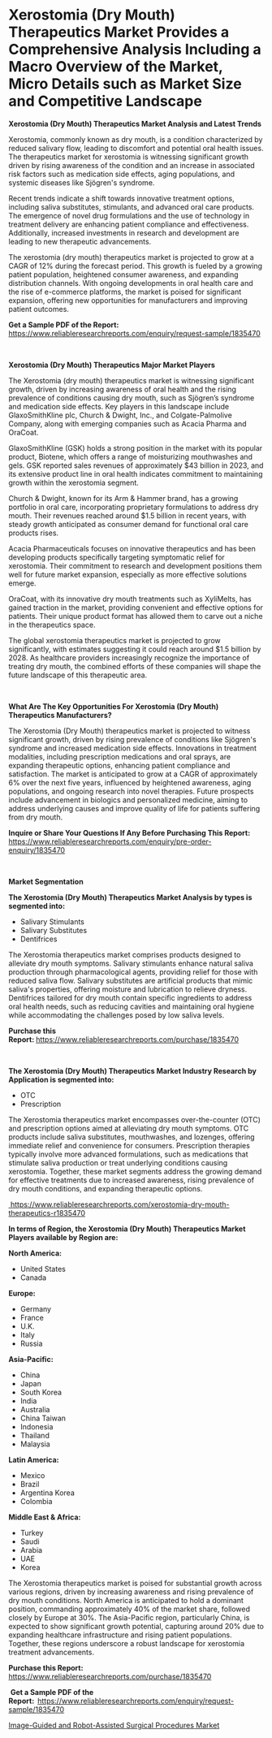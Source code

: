 <p><h1>Xerostomia (Dry Mouth) Therapeutics Market Provides a Comprehensive Analysis Including a Macro Overview of the Market, Micro Details such as Market Size and Competitive Landscape</h1></p><p><strong>Xerostomia (Dry Mouth) Therapeutics Market Analysis and Latest Trends</strong></p>
<p><p>Xerostomia, commonly known as dry mouth, is a condition characterized by reduced salivary flow, leading to discomfort and potential oral health issues. The therapeutics market for xerostomia is witnessing significant growth driven by rising awareness of the condition and an increase in associated risk factors such as medication side effects, aging populations, and systemic diseases like Sjögren's syndrome. </p><p>Recent trends indicate a shift towards innovative treatment options, including saliva substitutes, stimulants, and advanced oral care products. The emergence of novel drug formulations and the use of technology in treatment delivery are enhancing patient compliance and effectiveness. Additionally, increased investments in research and development are leading to new therapeutic advancements.</p><p>The xerostomia (dry mouth) therapeutics market is projected to grow at a CAGR of 12% during the forecast period. This growth is fueled by a growing patient population, heightened consumer awareness, and expanding distribution channels. With ongoing developments in oral health care and the rise of e-commerce platforms, the market is poised for significant expansion, offering new opportunities for manufacturers and improving patient outcomes.</p></p>
<p><strong>Get a Sample PDF of the Report:&nbsp;</strong> <a href="https://www.reliableresearchreports.com/enquiry/request-sample/1835470?utm_campaign=3522&utm_medium=2&utm_source=Github&utm_content=ia&utm_term=26032025&utm_id=xerostomia-dry-mouth-therapeutics">https://www.reliableresearchreports.com/enquiry/request-sample/1835470</a></p>
<p>&nbsp;</p>
<p><strong>Xerostomia (Dry Mouth) Therapeutics Major Market Players</strong></p>
<p><p>The Xerostomia (dry mouth) therapeutics market is witnessing significant growth, driven by increasing awareness of oral health and the rising prevalence of conditions causing dry mouth, such as Sjögren’s syndrome and medication side effects. Key players in this landscape include GlaxoSmithKline plc, Church & Dwight, Inc., and Colgate-Palmolive Company, along with emerging companies such as Acacia Pharma and OraCoat.</p><p>GlaxoSmithKline (GSK) holds a strong position in the market with its popular product, Biotene, which offers a range of moisturizing mouthwashes and gels. GSK reported sales revenues of approximately $43 billion in 2023, and its extensive product line in oral health indicates commitment to maintaining growth within the xerostomia segment.</p><p>Church & Dwight, known for its Arm & Hammer brand, has a growing portfolio in oral care, incorporating proprietary formulations to address dry mouth. Their revenues reached around $1.5 billion in recent years, with steady growth anticipated as consumer demand for functional oral care products rises.</p><p>Acacia Pharmaceuticals focuses on innovative therapeutics and has been developing products specifically targeting symptomatic relief for xerostomia. Their commitment to research and development positions them well for future market expansion, especially as more effective solutions emerge.</p><p>OraCoat, with its innovative dry mouth treatments such as XyliMelts, has gained traction in the market, providing convenient and effective options for patients. Their unique product format has allowed them to carve out a niche in the therapeutics space.</p><p>The global xerostomia therapeutics market is projected to grow significantly, with estimates suggesting it could reach around $1.5 billion by 2028. As healthcare providers increasingly recognize the importance of treating dry mouth, the combined efforts of these companies will shape the future landscape of this therapeutic area.</p></p>
<p>&nbsp;</p>
<p><strong>What Are The Key Opportunities For Xerostomia (Dry Mouth) Therapeutics Manufacturers?</strong></p>
<p><p>The Xerostomia (Dry Mouth) therapeutics market is projected to witness significant growth, driven by rising prevalence of conditions like Sjögren's syndrome and increased medication side effects. Innovations in treatment modalities, including prescription medications and oral sprays, are expanding therapeutic options, enhancing patient compliance and satisfaction. The market is anticipated to grow at a CAGR of approximately 6% over the next five years, influenced by heightened awareness, aging populations, and ongoing research into novel therapies. Future prospects include advancement in biologics and personalized medicine, aiming to address underlying causes and improve quality of life for patients suffering from dry mouth.</p></p>
<p><strong>Inquire or Share Your Questions If Any Before Purchasing This Report:</strong> <a href="https://www.reliableresearchreports.com/enquiry/pre-order-enquiry/1835470?utm_campaign=3522&utm_medium=2&utm_source=Github&utm_content=ia&utm_term=26032025&utm_id=xerostomia-dry-mouth-therapeutics">https://www.reliableresearchreports.com/enquiry/pre-order-enquiry/1835470</a></p>
<p>&nbsp;</p>
<p><strong>Market Segmentation</strong></p>
<p><strong>The Xerostomia (Dry Mouth) Therapeutics Market Analysis by types is segmented into:</strong></p>
<p><ul><li>Salivary Stimulants</li><li>Salivary Substitutes</li><li>Dentifrices</li></ul></p>
<p><p>The Xerostomia therapeutics market comprises products designed to alleviate dry mouth symptoms. Salivary stimulants enhance natural saliva production through pharmacological agents, providing relief for those with reduced saliva flow. Salivary substitutes are artificial products that mimic saliva's properties, offering moisture and lubrication to relieve dryness. Dentifrices tailored for dry mouth contain specific ingredients to address oral health needs, such as reducing cavities and maintaining oral hygiene while accommodating the challenges posed by low saliva levels.</p></p>
<p><strong>Purchase this Report:&nbsp;</strong><a href="https://www.reliableresearchreports.com/purchase/1835470?utm_campaign=3522&utm_medium=2&utm_source=Github&utm_content=ia&utm_term=26032025&utm_id=xerostomia-dry-mouth-therapeutics">https://www.reliableresearchreports.com/purchase/1835470</a></p>
<p>&nbsp;</p>
<p><strong>The Xerostomia (Dry Mouth) Therapeutics Market Industry Research by Application is segmented into:</strong></p>
<p><ul><li>OTC</li><li>Prescription</li></ul></p>
<p><p>The Xerostomia therapeutics market encompasses over-the-counter (OTC) and prescription options aimed at alleviating dry mouth symptoms. OTC products include saliva substitutes, mouthwashes, and lozenges, offering immediate relief and convenience for consumers. Prescription therapies typically involve more advanced formulations, such as medications that stimulate saliva production or treat underlying conditions causing xerostomia. Together, these market segments address the growing demand for effective treatments due to increased awareness, rising prevalence of dry mouth conditions, and expanding therapeutic options.</p></p>
<p><a href="https://www.reliableresearchreports.com/xerostomia-dry-mouth-therapeutics-r1835470?utm_campaign=3522&utm_medium=2&utm_source=Github&utm_content=ia&utm_term=26032025&utm_id=xerostomia-dry-mouth-therapeutics">&nbsp;https://www.reliableresearchreports.com/xerostomia-dry-mouth-therapeutics-r1835470</a></p>
<p><strong>In terms of Region, the Xerostomia (Dry Mouth) Therapeutics Market Players available by Region are:</strong></p>
<p>
    <p> <strong> North America: </strong>
        <ul>
            <li>United States</li>
            <li>Canada</li>
        </ul>
        </p> 
    <p> <strong> Europe: </strong>
        <ul>
            <li>Germany</li>
            <li>France</li>
            <li>U.K.</li>
            <li>Italy</li>
            <li>Russia</li>
        </ul>
        </p> 
    <p> <strong> Asia-Pacific: </strong>
        <ul>
            <li>China</li>
            <li>Japan</li>
            <li>South Korea</li>
            <li>India</li>
            <li>Australia</li>
            <li>China Taiwan</li>
            <li>Indonesia</li>
            <li>Thailand</li>
            <li>Malaysia</li>
        </ul>
        </p> 
    <p> <strong> Latin America: </strong>
        <ul>
            <li>Mexico</li>
            <li>Brazil</li>
            <li>Argentina Korea</li>
            <li>Colombia</li>
        </ul>
        </p> 
    <p> <strong> Middle East & Africa: </strong>
        <ul>
            <li>Turkey</li>
            <li>Saudi</li>
            <li>Arabia</li>
            <li>UAE</li>
            <li>Korea</li>
        </ul>
    </p>
    </p>
<p><p>The Xerostomia therapeutics market is poised for substantial growth across various regions, driven by increasing awareness and rising prevalence of dry mouth conditions. North America is anticipated to hold a dominant position, commanding approximately 40% of the market share, followed closely by Europe at 30%. The Asia-Pacific region, particularly China, is expected to show significant growth potential, capturing around 20% due to expanding healthcare infrastructure and rising patient populations. Together, these regions underscore a robust landscape for xerostomia treatment advancements.</p></p>
<p><strong>Purchase this Report: </strong><a href="https://www.reliableresearchreports.com/purchase/1835470?utm_campaign=3522&utm_medium=2&utm_source=Github&utm_content=ia&utm_term=26032025&utm_id=xerostomia-dry-mouth-therapeutics">https://www.reliableresearchreports.com/purchase/1835470</a></p>
<p>&nbsp;<strong>Get a Sample PDF of the Report:&nbsp;&nbsp;</strong><a href="https://www.reliableresearchreports.com/enquiry/request-sample/1835470?utm_campaign=3522&utm_medium=2&utm_source=Github&utm_content=ia&utm_term=26032025&utm_id=xerostomia-dry-mouth-therapeutics">https://www.reliableresearchreports.com/enquiry/request-sample/1835470</a></p>
<p><strong></strong></p>
<p><p><a href="https://github.com/leyesamilej/Market-Research-Report-List-1/blob/main/image-guided-and-robot-assisted-surgical-procedures-market.md?utm_campaign=3522&utm_medium=2&utm_source=Github&utm_content=ia&utm_term=26032025&utm_id=xerostomia-dry-mouth-therapeutics">Image-Guided and Robot-Assisted Surgical Procedures Market</a></p></p>